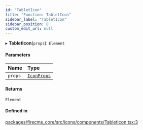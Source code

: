 ```yaml
---
id: "TabletIcon"
title: "Function: TabletIcon"
sidebar_label: "TabletIcon"
sidebar_position: 0
custom_edit_url: null
---
```


▸ **TabletIcon**(`props`): `Element`

#### Parameters

| Name | Type |
| :------ | :------ |
| `props` | [`IconProps`](../types/IconProps.md) |

#### Returns

`Element`

#### Defined in

[packages/firecms_core/src/icons/components/TabletIcon.tsx:3](https://github.com/FireCMSco/firecms/blob/d45f3739/packages/firecms_core/src/icons/components/TabletIcon.tsx#L3)
